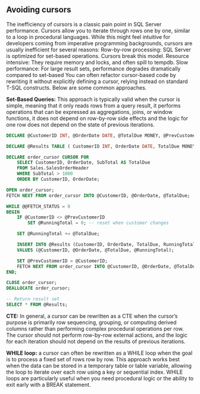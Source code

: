 ## Avoiding cursors

The inefficiency of cursors is a classic pain point in SQL Server performance. Cursors allow you to iterate through rows one by one, similar to a loop in procedural languages. While this might feel intuitive for developers coming from imperative programming backgrounds, cursors are usually inefficient for several reasons:
Row-by-row processing: SQL Server is optimized for set-based operations. Cursors break this model.
Resource intensive: They require memory and locks, and often spill to tempdb.
Slow performance: For large result sets, performance degrades dramatically compared to set-based
You can often refactor cursor-based code by rewriting it without explicitly defining a cursor, relying instead on standard T-SQL constructs. Below are some common approaches.

**Set-Based Queries:** This approach is typically valid when the cursor is simple, meaning that it only reads rows from a query result, it performs operations that can be expressed as aggregations, joins, or window functions, it does not depend on row-by-row side effects and the logic for one row does not depend on the state of previous iterations.

```sql
DECLARE @CustomerID INT, @OrderDate DATE, @TotalDue MONEY, @PrevCustomerID INT = NULL, @RunningTotal MONEY = 0;

DECLARE @Results TABLE ( CustomerID INT, OrderDate DATE, TotalDue MONEY, RunningTotal MONEY);

DECLARE order_cursor CURSOR FOR
    SELECT CustomerID, OrderDate, SubTotal AS TotalDue
    FROM Sales.SalesOrderHeader
    WHERE SubTotal > 1000
    ORDER BY CustomerID, OrderDate;

OPEN order_cursor;
FETCH NEXT FROM order_cursor INTO @CustomerID, @OrderDate, @TotalDue;

WHILE @@FETCH_STATUS = 0
BEGIN
    IF @CustomerID <> @PrevCustomerID
        SET @RunningTotal = 0; -- reset when customer changes

    SET @RunningTotal += @TotalDue;

    INSERT INTO @Results (CustomerID, OrderDate, TotalDue, RunningTotal)
    VALUES (@CustomerID, @OrderDate, @TotalDue, @RunningTotal);

    SET @PrevCustomerID = @CustomerID;
    FETCH NEXT FROM order_cursor INTO @CustomerID, @OrderDate, @TotalDue;
END;

CLOSE order_cursor;
DEALLOCATE order_cursor;

-- Return result set
SELECT * FROM @Results;
```

**CTE:** In general, a cursor can be rewritten as a CTE when the cursor’s purpose is primarily row sequencing, grouping, or computing derived columns rather than performing complex procedural operations per row.  The cursor should not perform row-by-row external actions, and the logic for each iteration should not depend on the results of previous iterations.

**WHILE loop:** a cursor can often be rewritten as a WHILE loop when the goal is to process a fixed set of rows row by row. This approach works best when the data can be stored in a temporary table or table variable, allowing the loop to iterate over each row using a key or sequential index. WHILE loops are particularly useful when you need procedural logic or the ability to exit early with a BREAK statement. 


